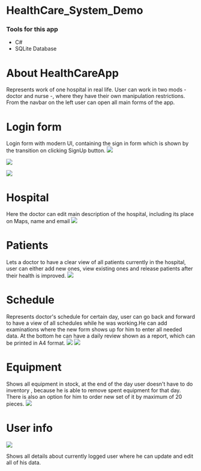 # HealthCare_System_Demo
 

### Tools for this app

- C#
- SQLite Database




# About HealthCareApp

Represents work of one hospital in real life. User can work in two mods - doctor and nurse -, where they have their own manipulation restrictions.
From the navbar on the left user can open all main forms of the app.

# Login form

Login form with modern UI, containing the sign in form which  is shown by the transition on clicking SignUp button.
![](AppImages/slika1.png)

![](AppImages/slika2.png)

![](AppImages/slika3.png)

# Hospital 

Here the doctor can edit main description of the hospital, including its place on Maps, name and email
![](AppImages/slika4.png)

# Patients

Lets a doctor to have a clear view of all patients currently in the hospital, user can either add new ones, view existing ones and release patients after their health is improved.
![](AppImages/slika5.png)


# Schedule

Represents doctor's schedule for certain day, user can go back and forward to have a view of all schedules while he was working.He can add examinations where the new form shows up for him to enter all needed data.
At the bottom he can have a daily review shown as a report, which can be printed in A4 format.
![](AppImages/slika6.png)
![](AppImages/slika7.png)


# Equipment 

Shows all equipment in stock, at the end of the day user doesn't have to do inventory , because he is able to remove spent equipment for that day.
There is also an option for him to order new set of it by maximum of 20 pieces.
![](AppImages/slika8.png)

# User info
![](AppImages/slika9.png)



Shows all details about currently logged user where he can update and edit all of his data.
